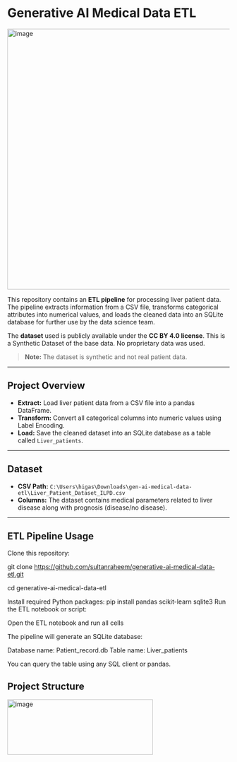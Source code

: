 # Generative AI Medical Data ETL

<img width="1166" height="590" alt="image" src="https://github.com/user-attachments/assets/a5195f34-4c06-4446-b5ff-70511f44f58f" />

This repository contains an **ETL pipeline** for processing liver patient data. The pipeline extracts information from a CSV file, transforms categorical attributes into numerical values, and loads the cleaned data into an SQLite database for further use by the data science team.

The **dataset** used is publicly available under the **CC BY 4.0 license**. This is a Synthetic Dataset of the base data. No proprietary data was used.

> **Note:** The dataset is synthetic and not real patient data.

---

## Project Overview

- **Extract:** Load liver patient data from a CSV file into a pandas DataFrame.  
- **Transform:** Convert all categorical columns into numeric values using Label Encoding.  
- **Load:** Save the cleaned dataset into an SQLite database as a table called `Liver_patients`.

---

## Dataset

- **CSV Path:** `C:\Users\higas\Downloads\gen-ai-medical-data-etl\Liver_Patient_Dataset_ILPD.csv`  
- **Columns:** The dataset contains medical parameters related to liver disease along with prognosis (disease/no disease).  

---

## ETL Pipeline Usage

Clone this repository:

git clone https://github.com/sultanraheem/generative-ai-medical-data-etl.git

cd generative-ai-medical-data-etl

Install required Python packages:
pip install pandas scikit-learn sqlite3
Run the ETL notebook or script:

Open the ETL notebook and run all cells

The pipeline will generate an SQLite database:

Database name: Patient_record.db
Table name: Liver_patients

You can query the table using any SQL client or pandas.

## Project Structure

<img width="330" height="125" alt="image" src="https://github.com/user-attachments/assets/fb10325b-f04b-4311-bfb9-24a461df8748" />

